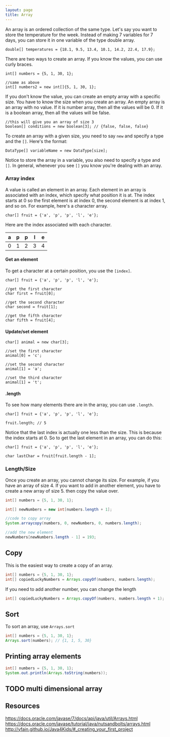 ```yaml
---
layout: page
title: Array
---
```


An array is an ordered collection of the same type. Let's say you want to store the temperature for the week. Instead of making 7 variables for 7 days, you can store it in one variable of the type double array.

```
double[] temperatures = {18.1, 9.5, 13.4, 10.1, 14.2, 22.4, 17.9};
```

There are two ways to create an array. If you know the values, you can use curly braces.

```
int[] numbers = {5, 1, 30, 1};

//same as above
int[] numbers2 = new int[]{5, 1, 30, 1};
```

If you don't know the value, you can create an empty array with a specific size. You have to know the size when you create an array. An empty array is an array with no value. If it is number array, then all the values will be 0. If it is a boolean array, then all the values will be false.

```
//this will give you an array of size 3
boolean[] conditions = new boolean[3]; // {false, false, false}
```

To create an array with a given size, you need to say `new` and specify a type and the `[]`. Here's the format:

```
DataType[] variableName = new DataType[size];
```

Notice to store the array in a variable, you also need to specify a type and `[]`. In general, whenever you see `[]` you know you're dealing with an array.


### Array index
A value is called an element in an array. Each element in an array is associated with an index, which specify what position it is at. The index starts at 0 so the first element is at index 0, the second element is at index 1, and so on. For example, here's a character array.

```
char[] fruit = {'a', 'p', 'p', 'l', 'e'};
```

Here are the index associated with each character.

|a|p|p|l|e|
|-|-|-|-|-|
|0|1|2|3|4|

#### Get an element

To get a character at a certain position, you use the `[index]`.

```
char[] fruit = {'a', 'p', 'p', 'l', 'e'};

//get the first character
char first = fruit[0];

//get the second character
char second = fruit[1];

//get the fifth character
char fifth = fruit[4];
```

#### Update/set element

```
char[] animal = new char[3];

//set the first character
animal[0] = 'c';

//set the second character
animal[1] = 'a';

//set the third character
animal[1] = 't';

```

#### .length

To see how many elements there are in the array, you can use `.length`.

```
char[] fruit = {'a', 'p', 'p', 'l', 'e'};

fruit.length; // 5
```

Notice that the last index is actually one less than the size. This is because the index starts at 0. So to get the last element in an array, you can do this:

```
char[] fruit = {'a', 'p', 'p', 'l', 'e'};

char lastChar = fruit[fruit.length - 1];
```

### Length/Size

Once you create an array, you cannot change its size. For example, if you have an array of size 4. If you want to add in another element, you have to create a new array of size 5. then copy the value over.

```java
int[] numbers = {5, 1, 30, 1};

int[] newNumbers = new int[numbers.length + 1];

//code to copy array
System.arraycopy(numbers, 0, newNumbers, 0, numbers.length);

//add the new element
newNumbers[newNumbers.length - 1] = 193;
```

## Copy

This is the easiest way to create a copy of an array.

```java
int[] numbers = {5, 1, 30, 1};
int[] copiedLuckyNumbers = Arrays.copyOf(numbers, numbers.length);
```

If you need to add another number, you can change the length

```java
int[] copiedLuckyNumbers = Arrays.copyOf(numbers, numbers.length + 1);
```

## Sort

To sort an array, use `Arrays.sort`

```java
int[] numbers = {5, 1, 30, 1};
Arrays.sort(numbers); // {1, 1, 5, 30}
```

## Printing array elements

```java
int[] numbers = {5, 1, 30, 1};
System.out.println(Arrays.toString(numbers));
```

## TODO multi dimensional array


## Resources
https://docs.oracle.com/javase/7/docs/api/java/util/Arrays.html
https://docs.oracle.com/javase/tutorial/java/nutsandbolts/arrays.html
http://yfain.github.io/Java4Kids/#_creating_your_first_project
